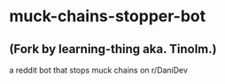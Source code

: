 # muck-chains-stopper-bot 
## (Fork by learning-thing aka. Tinolm.)
a reddit bot that stops muck chains on r/DaniDev
